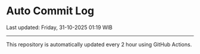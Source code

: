 # Auto Commit Log

Last updated: Friday, 31-10-2025 01:19 WIB

---

This repository is automatically updated every 2 hour using GitHub Actions.
